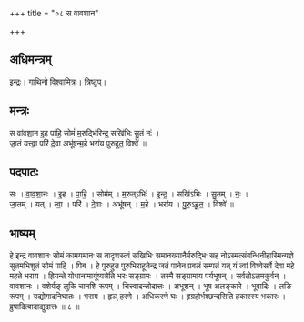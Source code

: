 +++
title = "०८ स वावशान"

+++
## अधिमन्त्रम्
इन्द्रः। गाथिनो विश्वामित्रः। त्रिष्टुप्।

## मन्त्रः
स वा॑वशा॒न इ॒ह पा॑हि॒ सोमं॑ म॒रुद्भि॑रिन्द्र॒ सखि॑भिः सु॒तं नः॑ ।  
जा॒तं यत्त्वा॒ परि॑ दे॒वा अभू॑षन्म॒हे भरा॑य पुरुहूत॒ विश्वे॑ ॥

## पदपाठः
सः । वा॒व॒शा॒नः । इ॒ह । पा॒हि॒ । सोम॑म् । म॒रुत्ऽभिः॑ । इ॒न्द्र॒ । सखि॑ऽभिः । सु॒तम् । नः॒ ।  
जा॒तम् । यत् । त्वा॒ । परि॑ । दे॒वाः । अभू॑षन् । म॒हे । भरा॑य । पु॒रु॒ऽहू॒त॒ । विश्वे॑ ॥

## भाष्यम्
हे इन्द्र वावशानः सोमं कामयमानः स तादृशस्त्वं सखिभिः समानख्यानैर्मरुद्भिः सह नोऽस्मत्संबन्धिनीहास्मिन्यज्ञे सुतमभिशुतं सोमं पाहि । पिब । हे पुरुहुत पुरुभिराहूतेन्द्र जतं पानेन प्रबलं सम्पन्नं यत् यं त्वां विश्वेसर्वे देवा महे महते भराय । ह्रियन्ते योधानामायूंष्यत्रेति भरः सङ्ग्रामः । तस्मै सङ्ग्रामाय पर्यभूषन् । सर्वतोऽलमकुर्वन् । वावशानः । वशेर्यङ् लुकि चानशि रूपम् । चित्त्वादन्तोदात्तः । अभूशन् । भूष अलङ्कारे । भूवादिः । लङि रूपम् । यद्योगादनिघातः । भराय । हृञ् हरणे । अधिकरणे घः । हृग्रहोर्भश्छन्दसिति हकारस्य भकारः । व्रुषादित्वादाद्युदात्तः ॥ ८ ॥